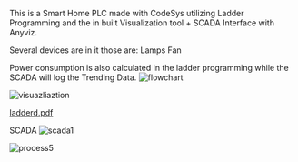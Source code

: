 This is a Smart Home PLC made with CodeSys utilizing Ladder Programming and the in built Visualization tool + SCADA Interface with Anyviz.

Several devices are in it those are:
Lamps 
Fan

Power consumption is also calculated in the ladder programming  while the SCADA will log the Trending Data.
![flowchart](https://github.com/user-attachments/assets/e92c43ff-7d4c-4d0b-b3c2-2c062959ef3f)


![visuazliaztion](https://github.com/user-attachments/assets/a978f043-bbdc-4c90-9e93-b14ca223b82e)


[ladderd.pdf](https://github.com/user-attachments/files/16860997/ladderd.pdf)



SCADA
![scada1](https://github.com/user-attachments/assets/eca82718-8c99-4339-899c-52cce7a79d60)

![process5](https://github.com/user-attachments/assets/e7298da7-fad1-4307-8ada-61bba24410e6)


